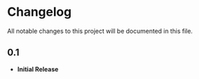 # Changelog
All notable changes to this project will be documented in this file.

## 0.1
  - **Initial Release**
